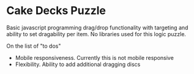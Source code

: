# Cake Decks Puzzle
Basic javascript programming drag/drop functionality with targeting and ability to set dragability per item.  No libraries used for this logic puzzle. 

On the list of "to dos"
- Mobile responsiveness.  Currently this is not mobile responsive
- Flexibility. Ability to add additional dragging discs 